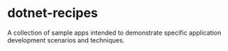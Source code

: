 # dotnet-recipes

A collection of sample apps intended to demonstrate specific application development scenarios and techniques.